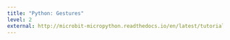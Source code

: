 ```yaml
---
title: "Python: Gestures"
level: 2
external: http://microbit-micropython.readthedocs.io/en/latest/tutorials/gestures.html
---
```

